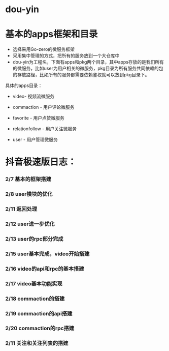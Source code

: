 # dou-yin
# 基本的apps框架和目录
- 选择采用Go-zero的微服务框架
- 采用集中管理的方式，把所有的服务放到一个大仓库中
- dou-yin为工程名，下面有apps和pkg两个目录，其中apps存放的是我们所有的微服务，比如user为用户相关的微服务，pkg目录为所有服务共同依赖的包的存放路径，比如所有的服务都需要依赖鉴权就可以放到pkg目录下。

具体的apps目录：
- video- 视频流微服务

- commaction - 用户评论微服务

- favorite - 用户点赞微服务

- relationfollow - 用户关注微服务

- user - 用户管理微服务


# 抖音极速版日志：
### 2/7 基本的框架搭建
### 2/8 user模块的优化
### 2/11 返回处理
### 2/12 user进一步优化
### 2/13 user的rpc部分完成
### 2/15 user基本完成，video开始搭建
### 2/16 video的api和rpc的基本搭建
### 2/17 video基本功能实现
### 2/18 commaction的搭建
### 2/19 commaction的api搭建
### 2/20 commaction的rpc搭建
### 2/11 关注和关注列表的搭建